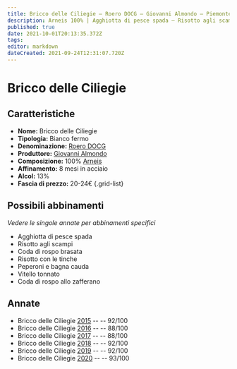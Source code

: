 ```yaml
---
title: Bricco delle Ciliegie – Roero DOCG – Giovanni Almondo – Piemonte (IT) – 20-24€ – 3★-5★
description: Arneis 100% | Agghiotta di pesce spada – Risotto agli scampi – Coda di rospo brasata – Risotto con le tinche – Peperoni e bagna cauda – Vitello tonnato – Coda di rospo allo zafferano
published: true
date: 2021-10-01T20:13:35.372Z
tags: 
editor: markdown
dateCreated: 2021-09-24T12:31:07.720Z
---
```


 # Bricco delle Ciliegie

## Caratteristiche
- **Nome:** Bricco delle Ciliegie
- **Tipologia:** Bianco fermo
- **Denominazione:** [Roero DOCG](/denominazioni/Italia/Piemonte/DOCG/Roero)
- **Produttore:** [Giovanni Almondo](/produttori/Italia/Piemonte/Giovanni-Almondo)
- **Composizione:** 100% [Arneis](/vitigni/Italia/arneis)
- **Affinamento:** 8 mesi in acciaio 
- **Alcol:** 13%
- **Fascia di prezzo:** 20-24€
{.grid-list}



## Possibili abbinamenti
*Vedere le singole annate per abbinamenti specifici*

- Agghiotta di pesce spada
- Risotto agli scampi 
- Coda di rospo brasata 
- Risotto con le tinche 
- Peperoni e bagna cauda 
- Vitello tonnato
- Coda di rospo allo zafferano


## Annate

- Bricco delle Ciliegie [2015](vini/Italia/Piemonte/Giovanni-Almondo/Bricco-Delle-Ciliegie/2015) -- <span class="star-5"></span>  -- 92/100
- Bricco delle Ciliegie [2016](vini/Italia/Piemonte/Giovanni-Almondo/Bricco-Delle-Ciliegie/2016) -- <span class="star-3"></span>  -- 88/100
- Bricco delle Ciliegie [2017](vini/Italia/Piemonte/Giovanni-Almondo/Bricco-Delle-Ciliegie/2017) -- <span class="star-3"></span>  -- 88/100
- Bricco delle Ciliegie [2018](vini/Italia/Piemonte/Giovanni-Almondo/Bricco-Delle-Ciliegie/2018) -- <span class="star-5"></span>  -- 92/100
- Bricco delle Ciliegie [2019](vini/Italia/Piemonte/Giovanni-Almondo/Bricco-Delle-Ciliegie/2019) -- <span class="star-5"></span>  -- 92/100
- Bricco delle Ciliegie [2020](vini/Italia/Piemonte/Giovanni-Almondo/Bricco-Delle-Ciliegie/2020) -- <span class="star-5"></span>  -- 93/100